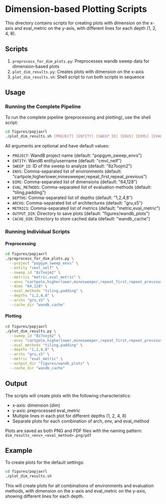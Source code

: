 # Dimension-based Plotting Scripts

This directory contains scripts for creating plots with dimension on the x-axis and eval_metric on the y-axis, with different lines for each depth (1, 2, 4, 8).

## Scripts

1. `preprocess_for_dim_plots.py`: Preprocesses wandb sweep data for dimension-based plots
2. `plot_dim_results.py`: Creates plots with dimension on the x-axis
3. `plot_dim_results.sh`: Shell script to run both scripts in sequence

## Usage

### Running the Complete Pipeline

To run the complete pipeline (preprocessing and plotting), use the shell script:

```bash
cd figures/popjaxrl
./plot_dim_results.sh [PROJECT] [ENTITY] [SWEEP_ID] [ENVS] [DIMS] [EVAL_METHODS] [DEPTHS] [ARCHS] [METRICS] [OUTPUT_DIR] [CACHE_DIR]
```

All arguments are optional and have default values:

- `PROJECT`: WandB project name (default: "popgym_sweep_envs")
- `ENTITY`: WandB entity/username (default: "cmvl_nelf")
- `SWEEP_ID`: ID of the sweep to analyze (default: "8z7oojm2")
- `ENVS`: Comma-separated list of environments (default: "cartpole,higherlower,minesweeper,repeat_first,repeat_previous")
- `DIMS`: Comma-separated list of dimensions (default: "64,128")
- `EVAL_METHODS`: Comma-separated list of evaluation methods (default: "tiling,padding")
- `DEPTHS`: Comma-separated list of depths (default: "1,2,4,8")
- `ARCHS`: Comma-separated list of architectures (default: "gru,s5")
- `METRICS`: Comma-separated list of metrics (default: "metric,eval_metric")
- `OUTPUT_DIR`: Directory to save plots (default: "figures/wandb_plots")
- `CACHE_DIR`: Directory to store cached data (default: "wandb_cache")

### Running Individual Scripts

#### Preprocessing

```bash
cd figures/popjaxrl
./preprocess_for_dim_plots.py \
  --project "popgym_sweep_envs" \
  --entity "cmvl_nelf" \
  --sweep_id "8z7oojm2" \
  --metrics "metric,eval_metric" \
  --envs "cartpole,higherlower,minesweeper,repeat_first,repeat_previous" \
  --dims "64,128" \
  --eval_methods "tiling,padding" \
  --depths "1,2,4,8" \
  --archs "gru,s5" \
  --cache_dir "wandb_cache"
```

#### Plotting

```bash
cd figures/popjaxrl
./plot_dim_results.py \
  --sweep_id "8z7oojm2" \
  --envs "cartpole,higherlower,minesweeper,repeat_first,repeat_previous" \
  --eval_methods "tiling,padding" \
  --depths "1,2,4,8" \
  --archs "gru,s5" \
  --metric "eval_metric" \
  --output_dir "figures/wandb_plots" \
  --cache_dir "wandb_cache"
```

## Output

The scripts will create plots with the following characteristics:

- x-axis: dimension (dim)
- y-axis: preprocessed eval_metric
- Multiple lines in each plot for different depths (1, 2, 4, 8)
- Separate plots for each combination of arch, env, and eval_method

Plots are saved as both PNG and PDF files with the naming pattern:
`dim_results_<env>_<eval_method>.png/pdf`

## Example

To create plots for the default settings:

```bash
cd figures/popjaxrl
./plot_dim_results.sh
```

This will create plots for all combinations of environments and evaluation methods, with dimension on the x-axis and eval_metric on the y-axis, showing different lines for each depth.

